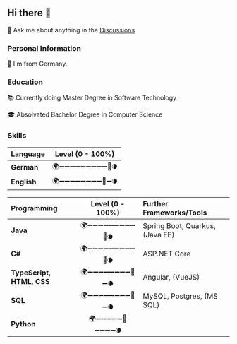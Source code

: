 ## Hi there 👋

💬 Ask me about anything in the [Discussions](https://github.com/felixsteinke/felixsteinke/discussions)

### Personal Information

🏡 I'm from Germany.
### Education

📚 Currently doing Master Degree in Software Technology

🎓 Absolvated Bachelor Degree in Computer Science

### Skills

| Language    | Level (0 - 100%)               |
|:------------|:------------------------------:|
| __German__  | 🌍➖➖➖➖➖➖➖➖➖🚀🌘 |
| __English__ | 🌍➖➖➖➖➖➖➖➖🚀➖🌘 |

| Programming               | Level (0 - 100%)               | Further Frameworks/Tools        |
|:--------------------------|:------------------------------:|:--------------------------------|
| __Java__                  | 🌍➖➖➖➖➖➖➖➖➖🚀🌘 | Spring Boot, Quarkus, (Java EE) |
| __C#__                    | 🌍➖➖➖➖➖➖➖➖➖🚀🌘 | ASP.NET Core                    |
| __TypeScript, HTML, CSS__ | 🌍➖➖➖➖➖➖➖➖🚀➖🌘 | Angular, (VueJS)                |
| __SQL__                   | 🌍➖➖➖➖➖➖➖➖🚀➖🌘 | MySQL, Postgres, (MS SQL)       |
| __Python__                | 🌍➖➖➖➖➖🚀➖➖➖➖🌘 |                                 |


<!--
**felixsteinke/felixsteinke** is a ✨ _special_ ✨ repository because its `README.md` (this file) appears on your GitHub profile.

Here are some ideas to get you started:

- 🔭 I’m currently working on ...
- 🌱 I’m currently learning ...
- 👯 I’m looking to collaborate on ...
- 🤔 I’m looking for help with ...
- 💬 Ask me about ...
- 📫 How to reach me: ...
- 😄 Pronouns: ...
- ⚡ Fun fact: ...
-->

